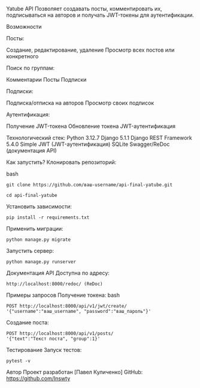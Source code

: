 Yatube API
Позволяет создавать посты, комментировать их, подписываться на авторов и получать JWT-токены для аутентификации.

Возможности

Посты:

Создание, редактирование, удаление
Просмотр всех постов или конкретного


Поиск по группам:

Комментарии
Посты
Подписки

Подписки:

Подписка/отписка на авторов
Просмотр своих подписок


Аутентификация:

Получение JWT-токена
Обновление токена
JWT-аутентификация

Технологический стек:
Python 3.12.7
Django 5.1.1
Django REST Framework 5.4.0
Simple JWT (JWT-аутентификация)
SQLite
Swagger/ReDoc (документация API)

Как запустить?
Клонировать репозиторий:

bash
```
git clone https://github.com/ваш-username/api-final-yatube.git
```
```
cd api-final-yatube
```
Установить зависимости:
```
pip install -r requirements.txt
```
Применить миграции:
```
python manage.py migrate
```
Запустить сервер:
```
python manage.py runserver
```
Документация API
Доступна по адресу:
```
http://localhost:8000/redoc/ (ReDoc)
```
Примеры запросов
Получение токена:
bash
```
POST http://localhost:8000/api/v1/jwt/create/
'{"username":"ваш_username", "password":"ваш_пароль"}'
```
Создание поста:
```
POST http://localhost:8000/api/v1/posts/
'{"text":"Текст поста", "group":1}'
```
Тестирование
Запуск тестов:
```
pytest -v
```
Автор
Проект разработан [Павел Куличенко]
GitHub: https://github.com/Inswty